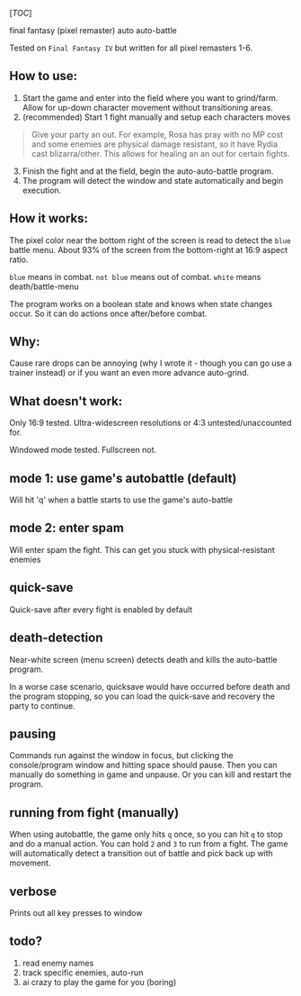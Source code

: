 [_TOC_]

final fantasy (pixel remaster) auto auto-battle

Tested on `Final Fantasy IV` but written for all pixel remasters 1-6.

## How to use:

1.  Start the game and enter into the field where you want to grind/farm. Allow for up-down character movement without transitioning areas. 
1. (recommended) Start 1 fight manually and setup each characters moves

> Give your party an out. For example, Rosa has pray with no MP cost and some enemies are physical damage resistant, so it have Rydia cast blizarra/other. This allows for healing an an out for certain fights.

3. Finish the fight and at the field, begin the auto-auto-battle program.
3. The program will detect the window and state automatically and begin execution.

## How it works:

The pixel color near the bottom right of the screen is read to detect the `blue` battle menu. About 93% of the screen from the bottom-right at 16:9 aspect ratio.

`blue` means in combat. `not blue` means out of combat. `white` means death/battle-menu

The program works on a boolean state and knows when state changes occur. So it can do actions once after/before combat.

## Why:

Cause rare drops can be annoying (why I wrote it - though you can go use a trainer instead) or if you want an even more advance auto-grind.

## What doesn't work:

Only 16:9 tested. Ultra-widescreen resolutions or 4:3 untested/unaccounted for.

Windowed mode tested. Fullscreen not. 

## mode 1: use game's autobattle (default)

Will hit 'q' when a battle starts to use the game's auto-battle

## mode 2: enter spam

Will enter spam the fight. This can get you stuck with physical-resistant enemies

## quick-save

Quick-save after every fight is enabled by default

## death-detection

Near-white screen (menu screen) detects death and kills the auto-battle program. 

In a worse case scenario, quicksave would have occurred before death and the program stopping, so you can load the quick-save and recovery the party to continue.

## pausing

Commands run against the window in focus, but clicking the console/program window and hitting space should pause. Then you can manually do something in game and unpause. Or you can kill and restart the program.

## running from fight (manually)

When using autobattle, the game only hits `q` once, so you can hit `q` to stop and do a manual action. You can hold `2` and `3` to run from a fight. The game will automatically detect a transition out of battle and pick back up with movement. 

## verbose

Prints out all key presses to window

## todo?

1. read enemy names
2. track specific enemies, auto-run 
3. ai crazy to play the game for you (boring)